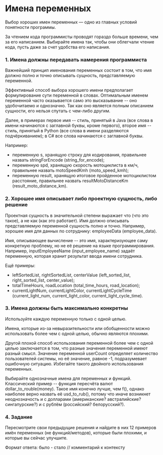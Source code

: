 # Имена переменных

Выбор хороших имен переменных — одно из главных условий понятности программы.

За чтением кода программисты проводят гораздо больше времени, чем за его написанием. Выбирайте имена так, чтобы они облегчали чтение кода, пусть даже за счет удобства его написания.

### 1. Имена должны передавать намерения программиста
Важнейший принцип именования переменных состоит в том, что имя должно полно и точно описывать сущность, представляемую переменной.

Эффективный способ выбора хорошего имени предполагает формулирование сути переменной в словах. Оптимальным именем переменной часто оказывается само это высказывание -- оно удобочитаемо и однозначно. Так как оно является полным описанием сущности, его нельзя спутать с чем-либо другим.

Далее, в примерах первое имя -- стиль, принятый в Java (все слова в имени начинаются с заглавной буквы, кроме первого), второе имя -- стиль, принятый в Python (все слова в имени разделяются подчёркиванием); в C# все слова начинаются с заглавной буквы.

Например:
- переменную s, хранящую строку для кодирования, правильнее назвать stringForEncode (string_for_encode);
- переменную spd, хранящую скорость мотоциклиста в км/ч, правильнее назвать motoSpeedKmh (moto_speed_kmh);
- переменную result, хранящую итоговое пройденное мотоциклистом расстояние, правильнее назвать resultMotoDistanceKm (result_moto_distance_km).

### 2. Хорошее имя описывает либо проектную сущность, либо решение
Проектная сущность в значительной степени выражает что (что это такое), а не как (как это работает).
Имя должно описывать представляемую переменной сущность полно и точно.
Например, хорошее имя для данных по сотруднику: employeeData (employee_data).

Имя, описывающее вычисление -- это имя, характеризующее саму конкретную проблему, но не её решение на языке программирования.
Например, inputEmployeeName (input_employee_name) задаёт переменную, которая хранит результат ввода имени сотрудника.

Ещё примеры:
- leftSortedList, rightSortedList, centerValue (left_sorted_list, right_sorted_list, center_value);
- totalTimeHours, roadLocation (total_time_hours, road_location);
- currentLightNum, currentLightColor, currentLightCycleTime (current_light_num, current_light_color, current_light_cycle_time).

### 3. Имена должны быть максимально конкретны
Используйте каждую переменную только с одной целью.

Имена, которые из-за невыразительности или обобщенности можно использовать более чем с одной целью, обычно являются плохими.

Другой плохой способ использования переменной более чем с одной целью заключается в том, что разные значения переменной имеют разный смысл. Значение переменной userCount определяет количество пользователей системы, но её значение, равное -1, подразумевает ошибочную ситуацию. Избегайте такого двойного использования переменных.

Выбирайте однозначные имена для переменных и функций. Классический пример -- функция пересчёта валют dollar_to_rouble(money). Такое имя конечно лучше, чем f(), однако наиболее верно назвать её usd_to_rub(), потому что иначе возникнет неоднозначость и с долларами (американские? австралийские? сингапурские?) и с рублём (российский? белорусский?).

### 4. Задание
Пересмотрите свои предыдущие решения и найдите в них 12 примеров имён переменных (не функций/методов), которые были плохими, и которые вы сейчас улучшите.

Формат ответа: было - стало // комментарий к контексту